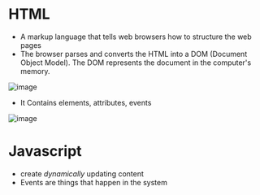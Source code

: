# HTML
- A markup language that tells web browsers how to structure the web pages
- The browser parses and converts the HTML into a DOM (Document Object Model). The DOM represents the document in the computer's memory.

![image](https://github.com/Jayway007/Offense-and-Defense/assets/22486282/8ec63c45-5cf6-49cc-95f9-1d9fa1b992e9)


- It Contains elements, attributes, events

 ![image](https://github.com/Jayway007/Offense-and-Defense/assets/22486282/3a0f686d-b01f-4e3f-b642-4f2fc19c4528)


# Javascript
- create *dynamically* updating content
- Events are things that happen in the system
